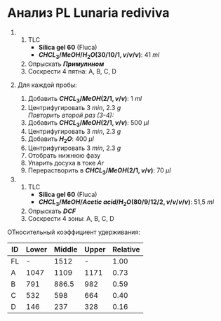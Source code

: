 # Анализ PL **Lunaria rediviva**

1. 
   1. TLC
      * **Silica gel 60** (Fluca)
      * **$CHCL_3/MeOH/H_2O (30/10/1, v/v/v)$**: 41 $ml$
   2. Опрыскать **$Примулином$**
   3. Соскрести 4 пятна: A, B, C, D

2. Для каждой пробы:
   1. Добавить **$CHCL_3/MeOH (2/1, v/v)$**: 1 $ml$
   2. Центрифугировать 3 $min$, 2.3 $g$  
      *Повторить второй раз (3-4):*
   3. Добавить **$CHCL_3/MeOH (2/1, v/v)$**: 500 ${\mu}l$
   4. Центрифугировать 3 $min$, 2.3 $g$
   5. Добавить **$H_2O$**: 400 ${\mu}l$
   6. Центрифугировать 3 $min$, 2.3 $g$
   7. Отобрать нижнюю фазу
   8. Упарить досуха в токе $Ar$
   9. Перерастворить в **$CHCL_3/MeOH (2/1, v/v)$**: 70 ${\mu}l$

3. 
   1. TLC
      * **Silica gel 60** (Fluca)
      * **$CHCL_3/MeOH/Acetic\ acid/H_2O (80/9/12/2, v/v/v/v)$**: 51,5 $ml$
   2. Опрыскать **$DCF$**
   3. Соскрести 4 зоны: A, B, C, D

ОТносительный коэффициент удерживания:

| ID  | Lower | Middle | Upper | Relative |
| --- | ----- | ------ | ----- | -------- |
| FL  | -     | 1512   | -     | 1.00     |
| A   | 1047  | 1109   | 1171  | 0.73     |
| B   | 791   | 886.5  | 982   | 0.59     |
| C   | 532   | 598    | 664   | 0.40     |
| D   | 146   | 237    | 328   | 0.16     |
